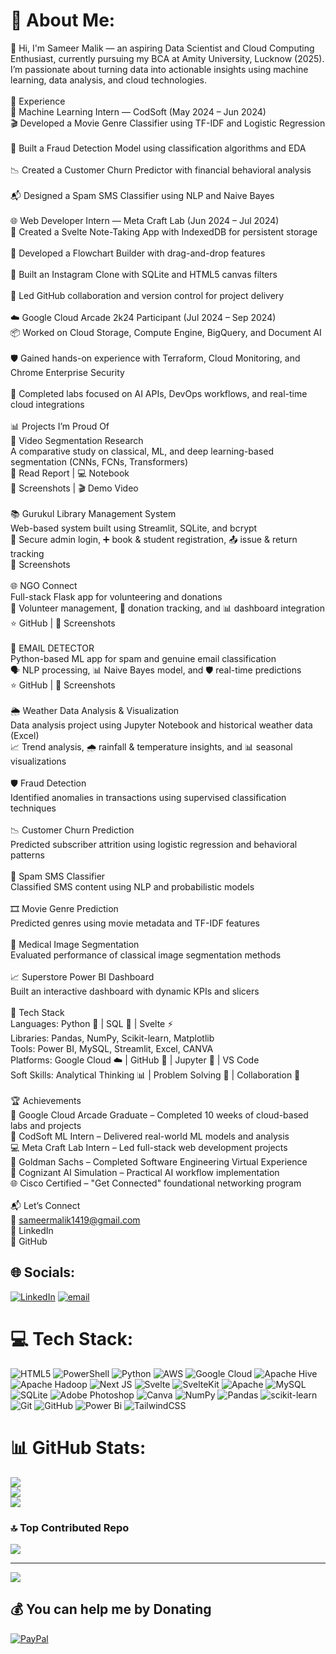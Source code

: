 # 💫 About Me:
👋 Hi, I'm Sameer Malik — an aspiring Data Scientist and Cloud Computing Enthusiast, currently pursuing my BCA at Amity University, Lucknow (2025). I’m passionate about turning data into actionable insights using machine learning, data analysis, and cloud technologies.<br><br>💼 Experience<br>🧠 Machine Learning Intern — CodSoft (May 2024 – Jun 2024)<br>🎬 Developed a Movie Genre Classifier using TF-IDF and Logistic Regression<br><br>🔐 Built a Fraud Detection Model using classification algorithms and EDA<br><br>📉 Created a Customer Churn Predictor with financial behavioral analysis<br><br>📬 Designed a Spam SMS Classifier using NLP and Naive Bayes<br><br>🌐 Web Developer Intern — Meta Craft Lab (Jun 2024 – Jul 2024)<br>📝 Created a Svelte Note-Taking App with IndexedDB for persistent storage<br><br>🔁 Developed a Flowchart Builder with drag-and-drop features<br><br>📸 Built an Instagram Clone with SQLite and HTML5 canvas filters<br><br>🔧 Led GitHub collaboration and version control for project delivery<br><br>☁️ Google Cloud Arcade 2k24 Participant (Jul 2024 – Sep 2024)<br>📦 Worked on Cloud Storage, Compute Engine, BigQuery, and Document AI<br><br>🛡️ Gained hands-on experience with Terraform, Cloud Monitoring, and Chrome Enterprise Security<br><br>🤖 Completed labs focused on AI APIs, DevOps workflows, and real-time cloud integrations<br><br>📊 Projects I’m Proud Of<br>🎥 Video Segmentation Research<br>A comparative study on classical, ML, and deep learning-based segmentation (CNNs, FCNs, Transformers)<br>📄 Read Report | 💻 Notebook<br>📸 Screenshots | 🎬 Demo Video<br><br>📚 Gurukul Library Management System<br>Web-based system built using Streamlit, SQLite, and bcrypt<br>🔐 Secure admin login, ➕ book & student registration, 📤 issue & return tracking<br>📁 Screenshots<br><br>🌐 NGO Connect<br>Full-stack Flask app for volunteering and donations<br>👥 Volunteer management, 💸 donation tracking, and 📊 dashboard integration<br>⭐ GitHub | 📸 Screenshots<br><br>📧 EMAIL DETECTOR <br>Python-based ML app for spam and genuine email classification<br>🗣️ NLP processing, 📊 Naive Bayes model, and 🛡️ real-time predictions <br>⭐ GitHub | 📸 Screenshots<br><br> 🌦️ Weather Data Analysis & Visualization <br> Data analysis project using Jupyter Notebook and historical weather data (Excel) <br> 📈 Trend analysis, 🌧️ rainfall & temperature insights, and 📊 seasonal visualizations<br><br>🛡️ Fraud Detection<br>Identified anomalies in transactions using supervised classification techniques<br><br>📉 Customer Churn Prediction<br>Predicted subscriber attrition using logistic regression and behavioral patterns<br><br>📨 Spam SMS Classifier<br>Classified SMS content using NLP and probabilistic models<br><br>🎞️ Movie Genre Prediction<br>Predicted genres using movie metadata and TF-IDF features<br><br>🧠 Medical Image Segmentation<br>Evaluated performance of classical image segmentation methods<br><br>📈 Superstore Power BI Dashboard<br>Built an interactive dashboard with dynamic KPIs and slicers<br><br>🧰 Tech Stack<br>Languages: Python 🐍 | SQL 🧾 | Svelte ⚡<br>Libraries: Pandas, NumPy, Scikit-learn, Matplotlib<br>Tools: Power BI, MySQL, Streamlit, Excel, CANVA<br>Platforms: Google Cloud ☁️ | GitHub 🐙 | Jupyter 📓 | VS Code<br>Soft Skills: Analytical Thinking 📊 | Problem Solving 🧩 | Collaboration 🤝<br><br>🏆 Achievements<br>🏅 Google Cloud Arcade Graduate – Completed 10 weeks of cloud-based labs and projects<br>💼 CodSoft ML Intern – Delivered real-world ML models and analysis<br>💻 Meta Craft Lab Intern – Led full-stack web development projects<br>🧠 Goldman Sachs – Completed Software Engineering Virtual Experience<br>🤖 Cognizant AI Simulation – Practical AI workflow implementation<br>🌐 Cisco Certified – "Get Connected" foundational networking program<br><br>📬 Let’s Connect<br>📧 sameermalik1419@gmail.com<br>🔗 LinkedIn<br>🐙 GitHub



## 🌐 Socials:
[![LinkedIn](https://img.shields.io/badge/LinkedIn-%230077B5.svg?logo=linkedin&logoColor=white)](https://linkedin.com/in/https://www.linkedin.com/in/sameer-malik-b5b8772b9/) [![email](https://img.shields.io/badge/Email-D14836?logo=gmail&logoColor=white)](mailto:sameermalik1419@gmail.com) 

# 💻 Tech Stack:
![HTML5](https://img.shields.io/badge/html5-%23E34F26.svg?style=for-the-badge&logo=html5&logoColor=white) ![PowerShell](https://img.shields.io/badge/PowerShell-%235391FE.svg?style=for-the-badge&logo=powershell&logoColor=white) ![Python](https://img.shields.io/badge/python-3670A0?style=for-the-badge&logo=python&logoColor=ffdd54) ![AWS](https://img.shields.io/badge/AWS-%23FF9900.svg?style=for-the-badge&logo=amazon-aws&logoColor=white) ![Google Cloud](https://img.shields.io/badge/GoogleCloud-%234285F4.svg?style=for-the-badge&logo=google-cloud&logoColor=white) ![Apache Hive](https://img.shields.io/badge/Apache%20Hive-FDEE21?style=for-the-badge&logo=apachehive&logoColor=black) ![Apache Hadoop](https://img.shields.io/badge/Apache%20Hadoop-66CCFF?style=for-the-badge&logo=apachehadoop&logoColor=black) ![Next JS](https://img.shields.io/badge/Next-black?style=for-the-badge&logo=next.js&logoColor=white) ![Svelte](https://img.shields.io/badge/svelte-%23f1413d.svg?style=for-the-badge&logo=svelte&logoColor=white) ![SvelteKit](https://img.shields.io/badge/sveltekit-%23ff3e00.svg?style=for-the-badge&logo=svelte&logoColor=white) ![Apache](https://img.shields.io/badge/apache-%23D42029.svg?style=for-the-badge&logo=apache&logoColor=white) ![MySQL](https://img.shields.io/badge/mysql-4479A1.svg?style=for-the-badge&logo=mysql&logoColor=white) ![SQLite](https://img.shields.io/badge/sqlite-%2307405e.svg?style=for-the-badge&logo=sqlite&logoColor=white) ![Adobe Photoshop](https://img.shields.io/badge/adobe%20photoshop-%2331A8FF.svg?style=for-the-badge&logo=adobe%20photoshop&logoColor=white) ![Canva](https://img.shields.io/badge/Canva-%2300C4CC.svg?style=for-the-badge&logo=Canva&logoColor=white) ![NumPy](https://img.shields.io/badge/numpy-%23013243.svg?style=for-the-badge&logo=numpy&logoColor=white) ![Pandas](https://img.shields.io/badge/pandas-%23150458.svg?style=for-the-badge&logo=pandas&logoColor=white) ![scikit-learn](https://img.shields.io/badge/scikit--learn-%23F7931E.svg?style=for-the-badge&logo=scikit-learn&logoColor=white) ![Git](https://img.shields.io/badge/git-%23F05033.svg?style=for-the-badge&logo=git&logoColor=white) ![GitHub](https://img.shields.io/badge/github-%23121011.svg?style=for-the-badge&logo=github&logoColor=white) ![Power Bi](https://img.shields.io/badge/power_bi-F2C811?style=for-the-badge&logo=powerbi&logoColor=black) ![TailwindCSS](https://img.shields.io/badge/tailwindcss-%2338B2AC.svg?style=for-the-badge&logo=tailwind-css&logoColor=white)
# 📊 GitHub Stats:
![](https://github-readme-stats.vercel.app/api?username=mrflint5&theme=default&hide_border=false&include_all_commits=false&count_private=false)<br/>
![](https://nirzak-streak-stats.vercel.app/?user=mrflint5&theme=default&hide_border=false)<br/>
![](https://github-readme-stats.vercel.app/api/top-langs/?username=mrflint5&theme=default&hide_border=false&include_all_commits=false&count_private=false&layout=compact)

### 🔝 Top Contributed Repo
![](https://github-contributor-stats.vercel.app/api?username=mrflint5&limit=5&theme=dark&combine_all_yearly_contributions=true)

---
[![](https://visitcount.itsvg.in/api?id=mrflint5&icon=0&color=0)](https://visitcount.itsvg.in)

  ## 💰 You can help me by Donating
  [![PayPal](https://img.shields.io/badge/PayPal-00457C?style=for-the-badge&logo=paypal&logoColor=white)](https://paypal.me/ezgamer@ybl) 

  
<!-- Proudly created with GPRM ( https://gprm.itsvg.in ) -->
